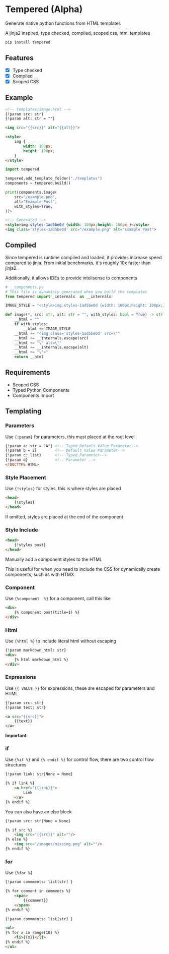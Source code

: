 # Tempered (Alpha)

Generate native python functions from HTML templates

A jinja2 inspired, type checked, compiled, scoped css, html templates

```python
pip install tempered
```

## Features

- [x] Type checked
- [x] Compiled
- [x] Scoped CSS

## Example

```html
<!-- templates/image.html -->
{!param src: str}
{!param alt: str = ""}

<img src="{{src}}" alt="{{alt}}">

<style>
    img {
        width: 100px;
        height: 100px;
    }
</style>
```

```python
import tempered

tempered.add_template_folder("./templates")
components = tempered.build()

print(components.image(
    src="/example.png",
    alt="Example Post",
    with_styles=True,
))>
```

```html
<!-- Generated -->
<style>img.styles-1ad5be0d {width: 100px;height: 100px;}</style>
<img class='styles-1ad5be0d' src="/example.png" alt="Example Post">
```


## Compiled

Since tempered is runtime compiled and loaded, it provides increase speed compared to jinja. From initial benchmarks, it's roughly 10x faster than jinja2.

Additionally, it allows IDEs to provide intelisense to components


```python
# __components.py
# This file is dynamicly generated when you build the templates
from tempered import _internals  as __internals

IMAGE_STYLE = "<style>img.styles-1ad5be0d {width: 100px;height: 100px;}</style>"

def image(*, src: str, alt: str = "", with_styles: bool = True) -> str:
    __html = ""
    if with_styles:
        __html += IMAGE_STYLE
    __html += "<img class='styles-1ad5be0d' src=\""
    __html += __internals.escape(src)
    __html += "\" alt=\""
    __html += __internals.escape(alt)
    __html += "\">"
    return __html
```


## Requirements

- Scoped CSS
- Typed Python Components
- Components Import

## Templating

### Parameters

Use `{!param}` for parameters, this must placed at the root level
```html
{!param a: str = "A"} <!-- Typed Default Value Parameter-->
{!param b = 2}        <!-- Default Value Parameter-->
{!param c: list}      <!-- Typed Parameter-->
{!param d}            <!-- Parameter -->
<!DOCTYPE HTML>
```

### Style Placement

Use `{!styles}` for styles, this is where styles are placed

```html
<head>
    {!styles}
</head>
```

If omitted, styles are placed at the end of the component

### Style Include

```html
<head>
    {!styles post}
</head>
```

Manually add a component styles to the HTML

This is useful for when you need to include the CSS for dynamically create components, such as with HTMX


### Component

Use `{%component  %}` for a component, call this like

```html
<div>
    {% component post(title=1) %}
</div>
```

### Html

Use `{%html %}` to include literal html without escaping

```html
{!param markdown_html: str}
<div>
    {% html markdown_html %}
</div>
```

### Expressions

Use `{{ VALUE }}` for expressions, these are escaped for parameters and HTML

```html
{!param src: str}
{!param text: str}

<a src="{{src}}">
    {{text}}
</a>
```
**Important**:

### if

Use `{%if %}` and `{% endif %}` for control flow, there are two control flow structures

```html
{!param link: str|None = None}

{% if link %}
    <a href="{{link}}">
        Link
    </a>
{% endif %}
```

You can also have an else block

```html
{!param src: str|None = None}

{% if src %}
    <img src="{{src}}" alt=""/>
{% else %}
    <img src="/images/missing.png" alt=""/>
{% endif %}
```

### for

Use `{%for %}`

```html
{!param commments: list[str] }

{% for comment in comments %}
    <span>
        {{comment}}
    </span>
{% endif %}
```

```html
{!param commments: list[str] }

<ul>
{% for x in range(10) %}
    <li>{{x}}</li>
{% endif %}
</ul>
```
